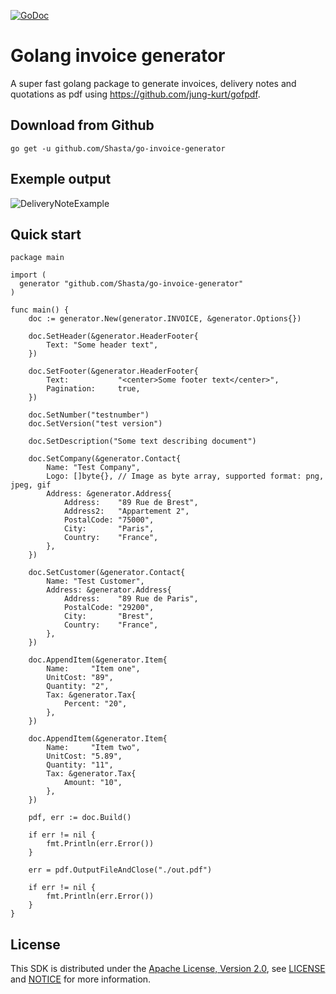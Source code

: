 [![GoDoc](https://godoc.org/github.com/Shasta/go-invoice-generator?status.svg)](https://godoc.org/github.com/Shasta/go-invoice-generator)

# Golang invoice generator

A super fast golang package to generate invoices, delivery notes and quotations as pdf
using https://github.com/jung-kurt/gofpdf.

## Download from Github

```
go get -u github.com/Shasta/go-invoice-generator
```

## Exemple output

![DeliveryNoteExample](example.png)

## Quick start

```golang
package main

import (
  generator "github.com/Shasta/go-invoice-generator"
)

func main() {
	doc := generator.New(generator.INVOICE, &generator.Options{})

	doc.SetHeader(&generator.HeaderFooter{
		Text: "Some header text",
	})

	doc.SetFooter(&generator.HeaderFooter{
		Text:           "<center>Some footer text</center>",
		Pagination:     true,
	})

	doc.SetNumber("testnumber")
	doc.SetVersion("test version")

	doc.SetDescription("Some text describing document")

	doc.SetCompany(&generator.Contact{
		Name: "Test Company",
		Logo: []byte{}, // Image as byte array, supported format: png, jpeg, gif
		Address: &generator.Address{
			Address:    "89 Rue de Brest",
			Address2:   "Appartement 2",
			PostalCode: "75000",
			City:       "Paris",
			Country:    "France",
		},
	})

	doc.SetCustomer(&generator.Contact{
		Name: "Test Customer",
		Address: &generator.Address{
			Address:    "89 Rue de Paris",
			PostalCode: "29200",
			City:       "Brest",
			Country:    "France",
		},
	})

	doc.AppendItem(&generator.Item{
		Name:     "Item one",
		UnitCost: "89",
		Quantity: "2",
		Tax: &generator.Tax{
			Percent: "20",
		},
	})

	doc.AppendItem(&generator.Item{
		Name:     "Item two",
		UnitCost: "5.89",
		Quantity: "11",
		Tax: &generator.Tax{
			Amount: "10",
		},
	})

	pdf, err := doc.Build()

	if err != nil {
		fmt.Println(err.Error())
	}

	err = pdf.OutputFileAndClose("./out.pdf")

	if err != nil {
		fmt.Println(err.Error())
	}
}

```

## License

This SDK is distributed under the
[Apache License, Version 2.0](http://www.apache.org/licenses/LICENSE-2.0),
see [LICENSE](./LICENSE) and [NOTICE](./NOTICE) for more information.
